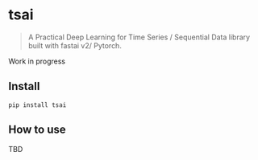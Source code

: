 # tsai
> A Practical Deep Learning for Time Series / Sequential Data library built with fastai v2/ Pytorch.


Work in progress

## Install

`pip install tsai`

## How to use

TBD
